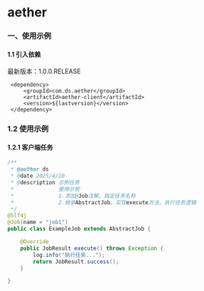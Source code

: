# aether
### 一、使用示例

#### 1.1 引入依赖

 最新版本：1.0.0.RELEASE

```
 <dependency>
     <groupId>com.ds.aether</groupId>
     <artifactId>aether-client</artifactId>
     <version>${lastversion}</version>
 </dependency>
```

### 1.2 使用示例

#### 1.2.1 客户端任务

```java
/**
 * @author ds
 * @date 2025/4/10
 * @description 示例任务
 *              使用示例
 *              1.添加@Job注解，指定任务名称
 *              2.继承AbstractJob，实现execute方法，执行任务逻辑
 */
@Slf4j
@Job(name = "job1")
public class ExampleJob extends AbstractJob {

    @Override
    public JobResult execute() throws Exception {
        log.info("执行任务...");
        return JobResult.success();
    }

}
```

